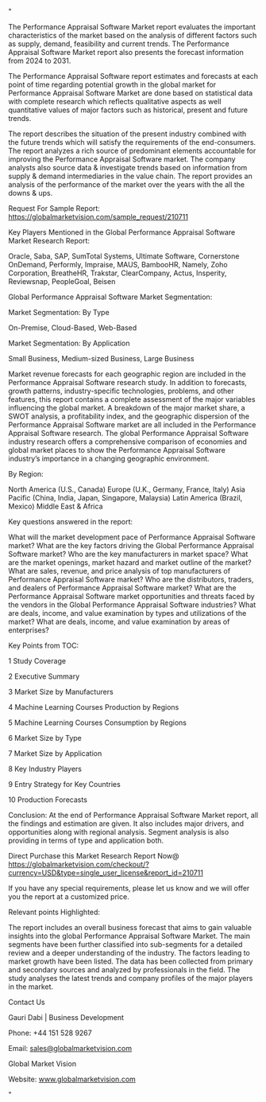 "

The Performance Appraisal Software Market report evaluates the important characteristics of the market based on the analysis of different factors such as supply, demand, feasibility and current trends. The Performance Appraisal Software Market report also presents the forecast information from 2024 to 2031.

The Performance Appraisal Software report estimates and forecasts at each point of time regarding potential growth in the global market for Performance Appraisal Software Market are done based on statistical data with complete research which reflects qualitative aspects as well quantitative values of major factors such as historical, present and future trends.

The report describes the situation of the present industry combined with the future trends which will satisfy the requirements of the end-consumers. The report analyzes a rich source of predominant elements accountable for improving the Performance Appraisal Software market. The company analysts also source data & investigate trends based on information from supply & demand intermediaries in the value chain. The report provides an analysis of the performance of the market over the years with the all the downs & ups.

Request For Sample Report: https://globalmarketvision.com/sample_request/210711

Key Players Mentioned in the Global Performance Appraisal Software Market Research Report:

Oracle, Saba, SAP, SumTotal Systems, Ultimate Software, Cornerstone OnDemand, Performly, Impraise, MAUS, BambooHR, Namely, Zoho Corporation, BreatheHR, Trakstar, ClearCompany, Actus, Insperity, Reviewsnap, PeopleGoal, Beisen

Global Performance Appraisal Software Market Segmentation:

Market Segmentation: By Type

On-Premise, Cloud-Based, Web-Based

Market Segmentation: By Application

Small Business, Medium-sized Business, Large Business

Market revenue forecasts for each geographic region are included in the Performance Appraisal Software research study. In addition to forecasts, growth patterns, industry-specific technologies, problems, and other features, this report contains a complete assessment of the major variables influencing the global market. A breakdown of the major market share, a SWOT analysis, a profitability index, and the geographic dispersion of the Performance Appraisal Software market are all included in the Performance Appraisal Software research. The global Performance Appraisal Software industry research offers a comprehensive comparison of economies and global market places to show the Performance Appraisal Software industry’s importance in a changing geographic environment.

By Region:

North America (U.S., Canada)
Europe (U.K., Germany, France, Italy)
Asia Pacific (China, India, Japan, Singapore, Malaysia)
Latin America (Brazil, Mexico)
Middle East & Africa

Key questions answered in the report:

What will the market development pace of Performance Appraisal Software market?
What are the key factors driving the Global Performance Appraisal Software market?
Who are the key manufacturers in market space?
What are the market openings, market hazard and market outline of the market?
What are sales, revenue, and price analysis of top manufacturers of Performance Appraisal Software market?
Who are the distributors, traders, and dealers of Performance Appraisal Software market?
What are the Performance Appraisal Software market opportunities and threats faced by the vendors in the Global Performance Appraisal Software industries?
What are deals, income, and value examination by types and utilizations of the market?
What are deals, income, and value examination by areas of enterprises?

Key Points from TOC:

1 Study Coverage

2 Executive Summary

3 Market Size by Manufacturers

4 Machine Learning Courses Production by Regions

5 Machine Learning Courses Consumption by Regions

6 Market Size by Type

7 Market Size by Application

8 Key Industry Players

9 Entry Strategy for Key Countries

10 Production Forecasts

Conclusion: At the end of Performance Appraisal Software Market report, all the findings and estimation are given. It also includes major drivers, and opportunities along with regional analysis. Segment analysis is also providing in terms of type and application both.

Direct Purchase this Market Research Report Now@ https://globalmarketvision.com/checkout/?currency=USD&type=single_user_license&report_id=210711

If you have any special requirements, please let us know and we will offer you the report at a customized price.

Relevant points Highlighted:

The report includes an overall business forecast that aims to gain valuable insights into the global Performance Appraisal Software Market.
The main segments have been further classified into sub-segments for a detailed review and a deeper understanding of the industry.
The factors leading to market growth have been listed. The data has been collected from primary and secondary sources and analyzed by professionals in the field.
The study analyses the latest trends and company profiles of the major players in the market.

Contact Us

Gauri Dabi | Business Development

Phone: +44 151 528 9267

Email: sales@globalmarketvision.com

Global Market Vision

Website: www.globalmarketvision.com

"
